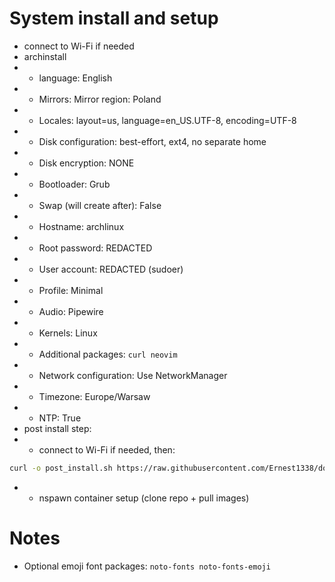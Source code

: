 # System install and setup

- connect to Wi-Fi if needed
- archinstall
- - language: English
- - Mirrors: Mirror region: Poland
- - Locales: layout=us, language=en_US.UTF-8, encoding=UTF-8
- - Disk configuration: best-effort, ext4, no separate home
- - Disk encryption: NONE
- - Bootloader: Grub
- - Swap (will create after): False
- - Hostname: archlinux
- - Root password: REDACTED
- - User account: REDACTED (sudoer)
- - Profile: Minimal
- - Audio: Pipewire
- - Kernels: Linux
- - Additional packages: `curl neovim`
- - Network configuration: Use NetworkManager
- - Timezone: Europe/Warsaw
- - NTP: True
- post install step:
- - connect to Wi-Fi if needed, then:
```bash
curl -o post_install.sh https://raw.githubusercontent.com/Ernest1338/dotfiles/main/post_install.sh && bash post_install.sh && rm post_install.sh && reboot
```
- - nspawn container setup (clone repo + pull images)


# Notes

- Optional emoji font packages: `noto-fonts noto-fonts-emoji`
